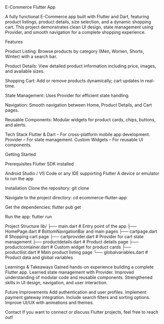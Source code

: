 E-Commerce Flutter App

A fully functional E-Commerce app built with Flutter and Dart, featuring product listings, product details, size selection, and a dynamic shopping cart. This project demonstrates clean UI design, state management using Provider, and smooth navigation for a complete shopping experience.

Features

Product Listing: Browse products by category (Men, Women, Shorts, Winter) with a search bar.

Product Details: View detailed product information including price, images, and available sizes.

Shopping Cart: Add or remove products dynamically; cart updates in real-time.

State Management: Uses Provider for efficient state handling.

Navigation: Smooth navigation between Home, Product Details, and Cart pages.

Reusable Components: Modular widgets for product cards, chips, buttons, and alerts.


Tech Stack
Flutter & Dart – For cross-platform mobile app development.
Provider – For state management.
Custom Widgets – For reusable UI components.

Getting Started

Prerequisites
Flutter SDK installed

Android Studio / VS Code or any IDE supporting Flutter
A device or emulator to run the app

Installation
Clone the repository:
git clone 

Navigate to the project directory:
cd ecommerce-flutter-app

Get the dependencies:
flutter pub get

Run the app:
flutter run

Project Structure
lib/
├── main.dart           # Entry point of the app
├── HomePage.dart       # BottomNavigationBar and main pages
├── cartpage.dart       # Shopping cart page
├── cartprovider.dart   # Provider for cart state management
├── productdetails.dart # Product details page
├── productcontainer.dart # Custom widget for product cards
├── productlist.dart    # Main product listing page
└── globalvariables.dart # Product data and global variables

Learnings & Takeaways
Gained hands-on experience building a complete Flutter app.
Learned state management with Provider.
Improved understanding of modular code and reusable components.
Strengthened skills in UI design, navigation, and user interaction.

Future Improvements
Add authentication and user profiles.
Implement payment gateway integration.
Include search filters and sorting options.
Improve UI/UX with animations and themes.

Contact
If you want to connect or discuss Flutter projects, feel free to reach out!